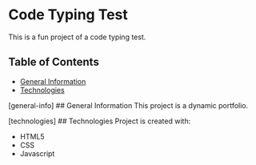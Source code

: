 # Code Typing Test

This is a fun project of a code typing test.

## Table of Contents

* [General Information](#general-info)
* [Technologies](#technologies)

[general-info] ## General Information
This project is a dynamic portfolio.
	
[technologies] ## Technologies
Project is created with:
* HTML5
* CSS
* Javascript
